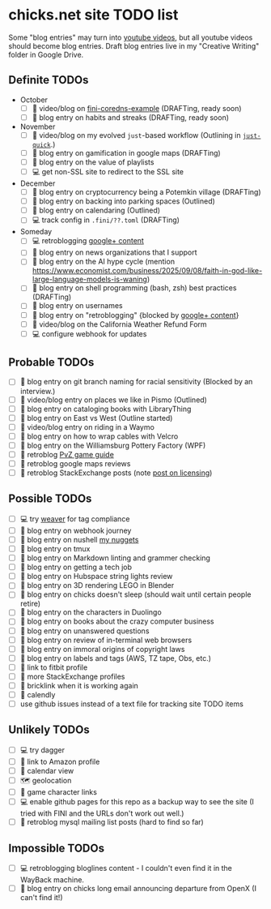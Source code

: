 # chicks.net site TODO list

Some "blog entries" may turn into
[youtube videos](https://www.youtube.com/@ChristopherHicksFINI), but all
youtube videos should become blog entries.  Draft blog entries live in my
"Creative Writing" folder in Google Drive.

## Definite TODOs

- October
  - [ ] :pencil: video/blog on [fini-coredns-example](https://github.com/fini-net/fini-coredns-example) (DRAFTing, ready soon)
  - [ ] :pencil: blog entry on habits and streaks (DRAFTing, ready soon)
- November
  - [ ] :pencil: video/blog on my evolved `just`-based workflow (Outlining in [`just-quick`](https://github.com/chicks-net/presentation-notes/tree/main/just-quick).)
  - [ ] :pencil: blog entry on gamification in google maps (DRAFTing)
  - [ ] :pencil: blog entry on the value of playlists
  - [ ] :computer: get non-SSL site to redirect to the SSL site
- December
  - [ ] :pencil: blog entry on cryptocurrency being a Potemkin village (DRAFTing)
  - [ ] :pencil: blog entry on backing into parking spaces (Outlined)
  - [ ] :pencil: blog entry on calendaring (Outlined)
  - [ ] :computer: track config in `.fini/??.toml` (DRAFTing)
- Someday
  - [ ] :computer: retroblogging [google+ content](https://github.com/chicks-net/google-plus-posts-dumper)
  - [ ] :pencil: blog entry on news organizations that I support
  - [ ] :pencil: blog entry on the AI hype cycle (mention <https://www.economist.com/business/2025/09/08/faith-in-god-like-large-language-models-is-waning>)
  - [ ] :pencil: blog entry on shell programming (bash, zsh) best practices (DRAFTing)
  - [ ] :pencil: blog entry on usernames
  - [ ] :pencil: blog entry on "retroblogging" {blocked by  [google+ content](https://github.com/chicks-net/google-plus-posts-dumper)}
  - [ ] :pencil: video/blog on the California Weather Refund Form
  - [ ] :computer: configure webhook for updates

## Probable TODOs

- [ ] :pencil: blog entry on git branch naming for racial sensitivity (Blocked by an interview.)
- [ ] :pencil: video/blog entry on places we like in Pismo (Outlined)
- [ ] :pencil: blog entry on cataloging books with LibraryThing
- [ ] :pencil: blog entry on East vs West (Outline started)
- [ ] :pencil: video/blog entry on riding in a Waymo
- [ ] :pencil: blog entry on how to wrap cables with Velcro
- [ ] :pencil: blog entry on the Williamsburg Pottery Factory (WPF)
- [ ] :pencil: retroblog [PvZ game guide](https://steamcommunity.com/sharedfiles/filedetails/?id=396162375)
- [ ] :pencil: retroblog google maps reviews
- [ ] :pencil: retroblog StackExchange posts (note [post on licensing](https://meta.stackexchange.com/q/344491/275180))

## Possible TODOs

- [ ] :computer: try [weaver](https://github.com/open-telemetry/weaver) for tag compliance
- [ ] :pencil: blog entry on webhook journey
- [ ] :pencil: blog entry on nushell [my nuggets](https://gist.github.com/chicks-net/7fa2425f6afb14261f39352605019209)
- [ ] :pencil: blog entry on tmux
- [ ] :pencil: blog entry on Markdown linting and grammer checking
- [ ] :pencil: blog entry on getting a tech job
- [ ] :pencil: blog entry on Hubspace string lights review
- [ ] :pencil: blog entry on 3D rendering LEGO in Blender
- [ ] :pencil: blog entry on chicks doesn't sleep (should wait until certain people retire)
- [ ] :pencil: blog entry on the characters in Duolingo
- [ ] :pencil: blog entry on books about the crazy computer business
- [ ] :pencil: blog entry on unanswered questions
- [ ] :pencil: blog entry on review of in-terminal web browsers
- [ ] :pencil: blog entry on immoral origins of copyright laws
- [ ] :pencil: blog entry on labels and tags (AWS, TZ tape, Obs, etc.)
- [ ] :link: link to fitbit profile
- [ ] :link: more StackExchange profiles
- [ ] :link: bricklink when it is working again
- [ ] :link: calendly
- [ ] use github issues instead of a text file for tracking site TODO items

## Unlikely TODOs

- [ ] :computer: try dagger
- [ ] :link: link to Amazon profile
- [ ] 📆 calendar view
- [ ] :world_map: geolocation
- [ ] :link: game character links
- [ ] :computer: enable github pages for this repo as a backup way to see the site (I tried with FINI and the URLs don't work out well.)
- [ ] :pencil: retroblog mysql mailing list posts (hard to find so far)

## Impossible TODOs

- [ ] :computer: retroblogging bloglines content - I couldn't even find it in the WayBack machine.
- [ ] :pencil: blog entry on chicks long email announcing departure from OpenX (I can't find it!)
